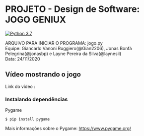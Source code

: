 # PROJETO - Design de Software: JOGO GENIUX
[![Python 3.7](https://img.shields.io/badge/python-v3.7-blue)](https://www.python.org/downloads/release/python-370/)

ARQUIVO PARA INICIAR O PROGRAMA: jogo.py </br>
Equipe: Giancarlo Vanoni Ruggiero(@Gian2206), Jonas Bonfá Pelegrina(@jonasbp) e Layne Pereira da Silva(@laynesil) </br>
Data: 24/11/2020 </br>

## Vídeo mostrando o jogo
Link do vídeo :

### Instalando dependências
Pygame </br>
```
$ pip install pygame
```
Mais informações sobre o Pygame: https://www.pygame.org/ </br>
